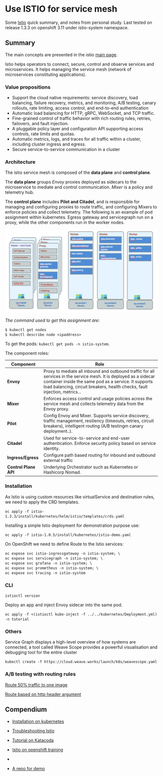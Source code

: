 # Use ISTIO for service mesh

Some [Istio](https://istio.io/) quick summary, and notes from personal study. Last tested on release 1.3.3 on openshift 3.11 under istio-system namespace.

## Summary

The main concepts are presented in the istio [main page](https://istio.io/docs/concepts/what-is-istio/).

Istio helps operators to connect, secure, control and observe services and microservices. It helps managing the service mesh (network of microservices constituting applications).

### Value propositions

* Support the cloud native requirements: service discovery, load balancing, failure recovery, metrics, and monitoring, A/B testing, canary rollouts, rate limiting, access control, and end-to-end authentication
* Automatic load balancing for HTTP, gRPC, WebSocket, and TCP traffic.
* Fine-grained control of traffic behavior with rich routing rules, retries, failovers, and fault injection.
* A pluggable policy layer and configuration API supporting access controls, rate limits and quotas.
* Automatic metrics, logs, and traces for all traffic within a cluster, including cluster ingress and egress.
* Secure service-to-service communication in a cluster

### Architecture

The istio service mesh is composed of the **data plane** and **control plane**.

The **data plane** groups *Envoy* proxies deployed as sidecars to the microservice to mediate and control communication. *Mixer* is a policy and telemetry hub.

The **control plane** includes **Pilot and Citadel**, and is responsible for managing and configuring proxies to route traffic, and configuring Mixers to enforce policies and collect telemetry. The following is an example of pod assignment within kubernetes. Egress gateway and servicegraph run on a proxy, while the other components run in the worker nodes.

![](istio-icp-deploy.png)

*The command used to get this assignment are:*
```
$ kubectl get nodes
$ kubectl describe node <ipaddress>
```
To get the pods: `kubectl get pods -n istio-system`.

The component roles:  

| Component | Role |  
| ---- | ----- |  
|  **Envoy**  | Proxy to mediate  all inbound and outbound traffic for all services in the service mesh. It is deployed as a sidecar container inside the same pod as a service. It supports load balancing, circuit breakers, health checks, fault injection, metrics...|
| **Mixer** | Enforces access control and usage policies across the service mesh and collects telemetry data from the Envoy proxy. |
| **Pilot** | Config Envoy and Mixer. Supports service discovery, traffic management, resiliency (timeouts, retries, circuit breakers), intelligent routing (A/B testingm canary deployment..). |
| **Citadel** | Used for service-to-service and end-user authentication. Enforce security policy based on service identity. | 
| **Ingress/Egress** | Configure path based routing for inbound and outbound external traffic |
| **Control Plane API** | Underlying Orchestrator such as Kubernetes or Hashicorp Nomad. |

### Installation

As Istio is using custom resources like virtualService and destination rules, we need to apply the CRD templates.

```
oc apply -f istio-1.3.3/install/kubernetes/helm/istio/templates/crds.yaml
```

Installing a simple Istio deployment for demonstration purpose use:

```
oc apply -f istio-1.0.5/install/kubernetes/istio-demo.yaml
```
On OpenShift we need to define Route to the Istio services:

```
oc expose svc istio-ingressgateway -n istio-system; \
oc expose svc servicegraph -n istio-system; \
oc expose svc grafana -n istio-system; \
oc expose svc prometheus -n istio-system; \
oc expose svc tracing -n istio-system
```
### CLI

```
istioctl version
```
Deploy an app and inject Envoy sidecar into the same pod.

```
oc apply -f <(istioctl kube-inject -f ../../kubernetes/Deployment.yml) -n tutorial
```
### Others

Service Graph displays a high-level overview of how systems are connected, a tool called Weave Scope provides a powerful visualisation and debugging tool for the entire cluster

```
kubectl create -f https://cloud.weave.works/launch/k8s/weavescope.yaml
```

### A/B testing with routing rules

[Route 50% traffic to one image](https://github.com/istio/istio/blob/release-0.1/samples/apps/bookinfo/route-rule-reviews-50-v3.yaml)

[Route based on http header argument](https://github.com/istio/istio/blob/release-0.1/samples/apps/bookinfo/route-rule-reviews-test-v2.yaml)

## Compendium

* [Installation on kubernetes](https://istio.io/docs/setup/install/kubernetes)
* [Troubleshooting Istio](https://github.com/istio/istio/wiki/Troubleshooting-Istio)
* [Tutorial on Katacoda](https://www.katacoda.com/courses/istio/deploy-istio-on-kubernetes)
* [Istio on openshift training](https://learn.openshift.com/servicemesh)
* [](https://www.redhat.com/en/events/webinar/kubernetes-istio-kafka-and-camel-glue-your-agencys-cloud-native-strategy)

* [A repo for demo](https://github.com/redhat-developer-demos/istio-tutorial/)